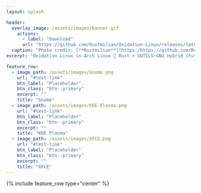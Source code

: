 ```yaml
---
layout: splash

header:
  overlay_image: /assets/images/banner.gif
    actions:
      - label: "Download"
      url: "https://github.com/Rustmilian/Oxidation-Linux/releases/latest"
  caption: "Photo credit: [**Rustmilian**](https:/https://github.com/Rustmilian/)"
excerpt: "Oxidation Linux is Arch Linux 💖 Rust + UUTILS~GNU Hybrid (Future UUTILS Only)"

feature_row:
  - image_path: /assets/images/Gnome.png
    url: "#test-link"
    btn_label: "Placeholder"
    btn_class: "btn--primary"
    excerpt: ""
    title: "Gnome"
  - image_path: /assets/images/KDE-Plasma.png
    url: "#test-link"
    btn_label: "Placeholder"
    btn_class: "btn--primary"
    excerpt: ""
    title: "KDE Plasma"
  - image_path: /assets/images/XFCE.png
    url: "#test-link"
    btn_label: "Placeholder"
    btn_class: "btn--primary"
    excerpt: ""
    title: "XFCE"
---
```


{% include feature_row type="center" %}
